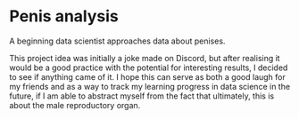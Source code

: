 # Penis analysis
A beginning data scientist approaches data about penises.

This project idea was initially a joke made on Discord, but after realising it would be a good practice with the potential for interesting results, I decided to see if anything came of it.
I hope this can serve as both a good laugh for my friends and as a way to track my learning progress in data science in the future, if I am able to abstract myself from the fact that ultimately, this is about the male reproductory organ.
